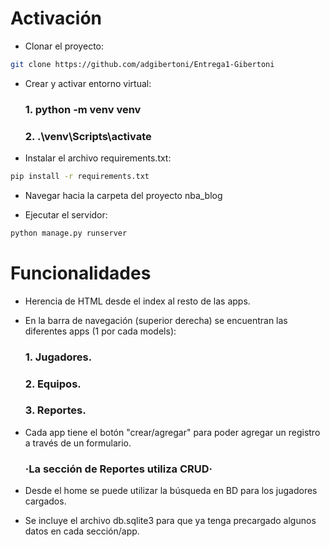 # Activación

- Clonar el proyecto:
```bash
git clone https://github.com/adgibertoni/Entrega1-Gibertoni
```

- Crear y activar entorno virtual:
    ### 1. python -m venv venv
    ### 2. .\venv\Scripts\activate

- Instalar el archivo requirements.txt:
```bash
pip install -r requirements.txt
```

- Navegar hacia la carpeta del proyecto nba_blog

- Ejecutar el servidor:
```bash
python manage.py runserver
```

# Funcionalidades

- Herencia de HTML desde el index al resto de las apps.

- En la barra de navegación (superior derecha) se encuentran las diferentes apps (1 por cada models):
    ### 1. Jugadores.
    ### 2. Equipos.
    ### 3. Reportes.

- Cada app tiene el botón "crear/agregar" para poder agregar un registro a través de un formulario.
    ### ·La sección de Reportes utiliza CRUD·

- Desde el home se puede utilizar la búsqueda en BD para los jugadores cargados.

- Se incluye el archivo db.sqlite3 para que ya tenga precargado algunos datos en cada sección/app.
